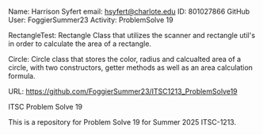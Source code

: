 Name: Harrison Syfert
email: hsyfert@charlote.edu
ID: 801027866
GitHub User: FoggierSummer23
Activity: ProblemSolve 19

RectangleTest:
Rectangle Class that utilizes the scanner and rectangle util's in order to calculate the area of a rectangle.

Circle:
Circle class that stores the color, radius and calcualted area of a circle, with two constructors, getter methods as well as an area calculation formula. 

URL: https://github.com/FoggierSummer23/ITSC1213_ProblemSolve19

ITSC Problem Solve 19

This is a repository for Problem Solve 19 for Summer 2025 ITSC-1213.